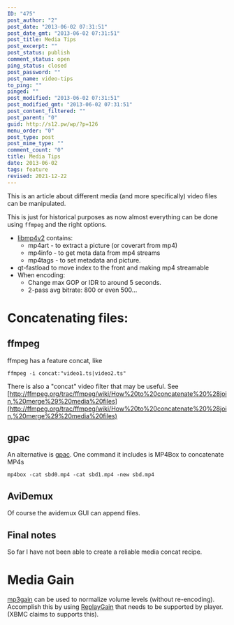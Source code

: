 ```yaml
---
ID: "475"
post_author: "2"
post_date: "2013-06-02 07:31:51"
post_date_gmt: "2013-06-02 07:31:51"
post_title: Media Tips
post_excerpt: ""
post_status: publish
comment_status: open
ping_status: closed
post_password: ""
post_name: video-tips
to_ping: ""
pinged: ""
post_modified: "2013-06-02 07:31:51"
post_modified_gmt: "2013-06-02 07:31:51"
post_content_filtered: ""
post_parent: "0"
guid: http://s12.pw/wp/?p=126
menu_order: "0"
post_type: post
post_mime_type: ""
comment_count: "0"
title: Media Tips
date: 2013-06-02
tags: feature
revised: 2021-12-22
---
```


This is an article about different media (and more specifically)
video files can be manipulated.

This is just for historical purposes as now almost everything can be
done using `ffmpeg` and the right options.

*   [libmp4v2](http://code.google.com/p/mp4v2/) contains:
    *   mp4art - to extract a picture (or coverart from mp4)
    *   mp4info - to get meta data from mp4 streams
    *   mp4tags - to set metadata and picture.
*   qt-fastload to move index to the front and making mp4 streamable
*   When encoding:
    *   Change max GOP or IDR to around 5 seconds.
    *   2-pass avg bitrate: 800 or even 500...

# Concatenating files:

## ffmpeg

ffmpeg has a feature concat, like

```
ffmpeg -i concat:"video1.ts|video2.ts"

```

There is also a "concat" video filter that may be useful. See
[http://ffmpeg.org/trac/ffmpeg/wiki/How%20to%20concatenate%20%28join,%20merge%29%20media%20files](http://ffmpeg.org/trac/ffmpeg/wiki/How%20to%20concatenate%20%28join,%20merge%29%20media%20files)

## gpac

An alternative is [gpac](http://gpac.wp.mines-telecom.fr/). One command
it includes is MP4Box to concatenate MP4s

```
mp4box -cat sbd0.mp4 -cat sbd1.mp4 -new sbd.mp4

```

## AviDemux

Of course the avidemux GUI can append files.

## Final notes

So far I have not been able to create a reliable media concat recipe.

# Media Gain

[mp3gain](http://mp3gain.sourceforge.net/) can be used to normalize
volume levels (without re-encoding). Accomplish this by using
[ReplayGain](http://en.wikipedia.org/wiki/ReplayGain) that needs to be
supported by player. (XBMC claims to supports this).
